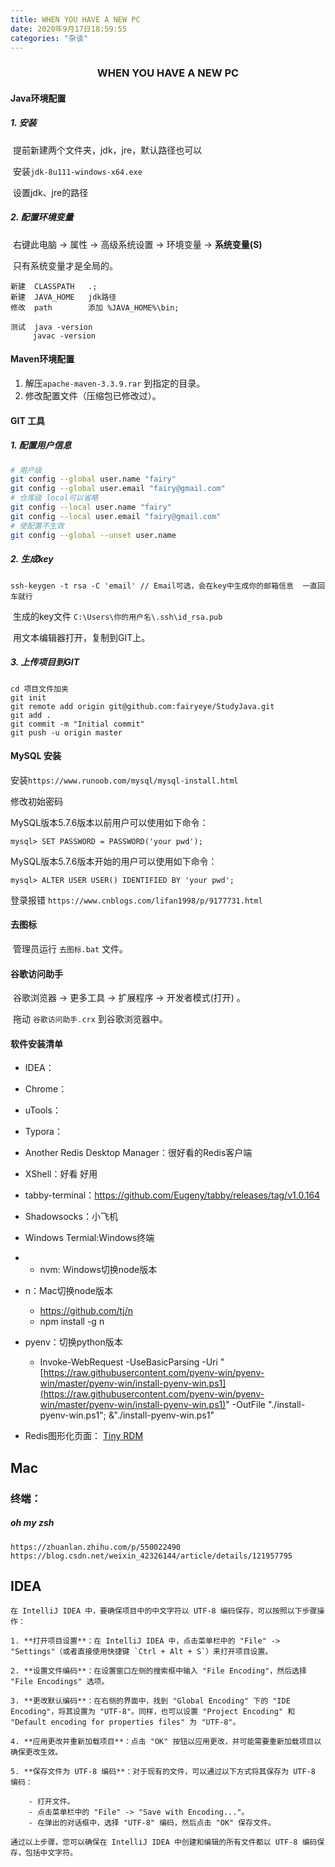 ```yaml
---
title: WHEN YOU HAVE A NEW PC
date: 2020年9月17日18:59:55
categories: "杂谈"
---
```

###  <center> WHEN YOU HAVE A NEW PC</center>

#### Java环境配置

##### 1. 安装

​	提前新建两个文件夹，jdk，jre，默认路径也可以

​	安装`jdk-8u111-windows-x64.exe`

​	设置jdk、jre的路径

##### 2. 配置环境变量

​	右键此电脑 -> 属性 -> 高级系统设置 -> 环境变量 ->  **系统变量(S)**

​	只有系统变量才是全局的。

```
新建	CLASSPATH	.;
新建	JAVA_HOME	jdk路径
修改	path		添加 %JAVA_HOME%\bin;

测试	java -version
	 javac -version	
```

#### Maven环境配置

1. 解压`apache-maven-3.3.9.rar` 到指定的目录。
2. 修改配置文件（压缩包已修改过）。

#### GIT 工具

##### 1. 配置用户信息

``` sh
# 用户级
git config --global user.name "fairy"
git config --global user.email "fairy@gmail.com"
# 仓库级 local可以省略
git config --local user.name "fairy"
git config --local user.email "fairy@gmail.com"
# 使配置不生效
git config --global --unset user.name
```

##### 2. 生成key

```
ssh-keygen -t rsa -C 'email' // Email可选，会在key中生成你的邮箱信息  一直回车就行
```

​	生成的key文件  `C:\Users\你的用户名\.ssh\id_rsa.pub`

​	用文本编辑器打开，复制到GIT上。

#####  3. 上传项目到GIT

```
cd 项目文件加夹
git init
git remote add origin git@github.com:fairyeye/StudyJava.git
git add .
git commit -m "Initial commit"
git push -u origin master
```

#### MySQL 安装

安装`https://www.runoob.com/mysql/mysql-install.html`

修改初始密码

MySQL版本5.7.6版本以前用户可以使用如下命令：

```
mysql> SET PASSWORD = PASSWORD('your pwd'); 
```
MySQL版本5.7.6版本开始的用户可以使用如下命令：
```
mysql> ALTER USER USER() IDENTIFIED BY 'your pwd';
```


登录报错 `https://www.cnblogs.com/lifan1998/p/9177731.html`

#### 去图标

​	管理员运行  `去图标.bat` 文件。

#### 谷歌访问助手

​	谷歌浏览器 -> 更多工具 -> 扩展程序 -> 开发者模式(打开) 。

​	拖动 `谷歌访问助手.crx` 到谷歌浏览器中。

#### 软件安装清单

- IDEA：

- Chrome：

- uTools：

- Typora：

- Another Redis Desktop Manager：很好看的Redis客户端

- XShell：好看 好用

-  tabby-terminal：https://github.com/Eugeny/tabby/releases/tag/v1.0.164

- Shadowsocks：小飞机

- Windows Termial:Windows终端
- -   nvm: Windows切换node版本
-   n：Mac切换node版本
	-  https://github.com/tj/n
	-  npm install -g n
-   pyenv：切换python版本
    -   Invoke-WebRequest -UseBasicParsing -Uri "[https://raw.githubusercontent.com/pyenv-win/pyenv-win/master/pyenv-win/install-pyenv-win.ps1](https://raw.githubusercontent.com/pyenv-win/pyenv-win/master/pyenv-win/install-pyenv-win.ps1)" -OutFile "./install-pyenv-win.ps1"; &"./install-pyenv-win.ps1"
- Redis图形化页面： [Tiny RDM](https://github.com/tiny-craft/tiny-rdm/releases)



## Mac

### 终端：

##### oh my zsh
```
https://zhuanlan.zhihu.com/p/550022490
https://blog.csdn.net/weixin_42326144/article/details/121957795
```


## IDEA
```
在 IntelliJ IDEA 中，要确保项目中的中文字符以 UTF-8 编码保存，可以按照以下步骤操作：

1. **打开项目设置**：在 IntelliJ IDEA 中，点击菜单栏中的 "File" -> "Settings"（或者直接使用快捷键 `Ctrl + Alt + S`）来打开项目设置。
    
2. **设置文件编码**：在设置窗口左侧的搜索框中输入 "File Encoding"，然后选择 "File Encodings" 选项。
    
3. **更改默认编码**：在右侧的界面中，找到 "Global Encoding" 下的 "IDE Encoding"，将其设置为 "UTF-8"。同样，也可以设置 "Project Encoding" 和 "Default encoding for properties files" 为 "UTF-8"。
    
4. **应用更改并重新加载项目**：点击 "OK" 按钮以应用更改，并可能需要重新加载项目以确保更改生效。
    
5. **保存文件为 UTF-8 编码**：对于现有的文件，可以通过以下方式将其保存为 UTF-8 编码：
    
    - 打开文件。
    - 点击菜单栏中的 "File" -> "Save with Encoding..."。
    - 在弹出的对话框中，选择 "UTF-8" 编码，然后点击 "OK" 保存文件。

通过以上步骤，您可以确保在 IntelliJ IDEA 中创建和编辑的所有文件都以 UTF-8 编码保存，包括中文字符。
```